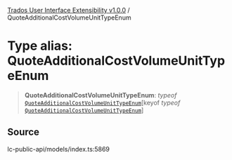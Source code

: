[Trados User Interface Extensibility v1.0.0](../wiki/globals) / QuoteAdditionalCostVolumeUnitTypeEnum

# Type alias: QuoteAdditionalCostVolumeUnitTypeEnum

> **QuoteAdditionalCostVolumeUnitTypeEnum**: *typeof* [`QuoteAdditionalCostVolumeUnitTypeEnum`](../wiki/Variable.QuoteAdditionalCostVolumeUnitTypeEnum)\[keyof *typeof* [`QuoteAdditionalCostVolumeUnitTypeEnum`](../wiki/Variable.QuoteAdditionalCostVolumeUnitTypeEnum)\]

## Source

lc-public-api/models/index.ts:5869
